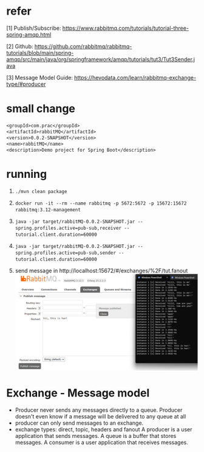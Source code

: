 # refer
[1] Publish/Subscribe: https://www.rabbitmq.com/tutorials/tutorial-three-spring-amqp.html

[2] Github: https://github.com/rabbitmq/rabbitmq-tutorials/blob/main/spring-amqp/src/main/java/org/springframework/amqp/tutorials/tut3/Tut3Sender.java

[3] Message Model Guide: https://hevodata.com/learn/rabbitmq-exchange-type/#producer

# small change
```	
<groupId>com.prac</groupId>
<artifactId>rabbitMQ</artifactId>
<version>0.0.2-SNAPSHOT</version>
<name>rabbitMQ</name>
<description>Demo project for Spring Boot</description>
```

# running
1. `./mvn clean package`
2. `docker run -it --rm --name rabbitmq -p 5672:5672 -p 15672:15672 rabbitmq:3.12-management`
 3. `java -jar target/rabbitMQ-0.0.2-SNAPSHOT.jar --spring.profiles.active=pub-sub,receiver --tutorial.client.duration=60000`

4. `java -jar target/rabbitMQ-0.0.2-SNAPSHOT.jar --spring.profiles.active=pub-sub,sender --tutorial.client.duration=60000`

5. send message in http://localhost:15672/#/exchanges/%2F/tut.fanout 
   ![Publish_Subscribe](doc/Publish_Subscribe.png)

# Exchange - Message model

- Producer never sends any messages directly to a queue. Producer doesn't even know if a message will be delivered to any queue at all
- producer can only send messages to an exchange. 
- exchange types: direct, topic, headers and fanout
A producer is a user application that sends messages.
A queue is a buffer that stores messages.
A consumer is a user application that receives messages.
